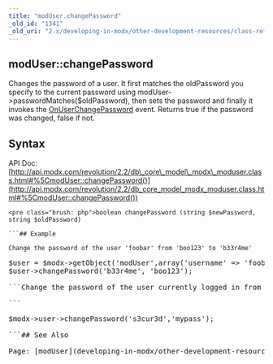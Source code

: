 ```yaml
---
title: "modUser.changePassword"
_old_id: "1341"
_old_uri: "2.x/developing-in-modx/other-development-resources/class-reference/moduser/moduser.changepassword"
---
```


## modUser::changePassword

Changes the password of a user. It first matches the oldPassword you specify to the current password using modUser->passwordMatches($oldPassword), then sets the password and finally it invokes the [OnUserChangePassword](developing-in-modx/basic-development/plugins/system-events/onuserchangepassword "OnUserChangePassword") event. Returns true if the password was changed, false if not.

## Syntax

API Doc: [http://api.modx.com/revolution/2.2/db\_core\_model\_modx\_moduser.class.html#%5CmodUser::changePassword()](http://api.modx.com/revolution/2.2/db_core_model_modx_moduser.class.html#%5CmodUser::changePassword())

```
<pre class="brush: php">boolean changePassword (string $newPassword, string $oldPassword)

```## Example

Change the password of the user 'foobar' from 'boo123' to 'b33r4me'

```
<pre class="brush: php">$user = $modx->getObject('modUser',array('username' => 'foobar'));
$user->changePassword('b33r4me', 'boo123');

```Change the password of the user currently logged in from 'mypass' to 's3cur3d'.

```
<pre class="brush: php">$modx->user->changePassword('s3cur3d','mypass');

```## See Also

Page: [modUser](developing-in-modx/other-development-resources/class-reference/moduser) Page: [Users](administering-your-site/security/users)